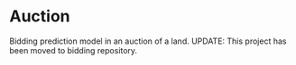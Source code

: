 # Auction
Bidding prediction model in an auction of a land. UPDATE: This project has been moved to bidding repository.
